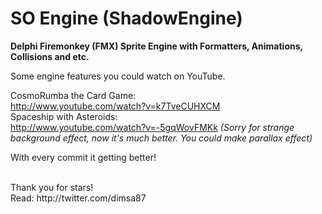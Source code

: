 # SO Engine (ShadowEngine)
<b>Delphi Firemonkey (FMX) Sprite Engine with Formatters, Animations, Collisions and etc.</b>

Some engine features you could watch on YouTube. 

CosmoRumba the Card Game:  <br />
http://www.youtube.com/watch?v=k7TveCUHXCM <br />
Spaceship with Asteroids:<br /> 
http://www.youtube.com/watch?v=-5gqWovFMKk<i> (Sorry for strange background effect, now it's much better. You could make parallax effect)</i>

With every commit it getting better!<br />

<br />
Thank you for stars! <br />
Read: http://twitter.com/dimsa87
